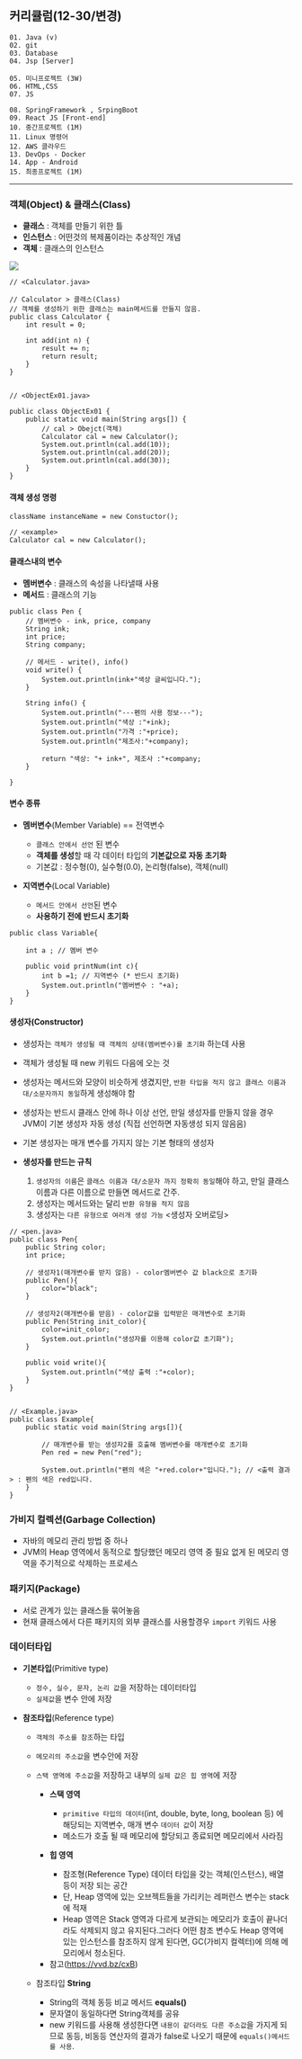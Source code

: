 ## 커리큘럼(12-30/변경)
```
01. Java (v)
02. git 
03. Database
04. Jsp [Server]

05. 미니프로젝트 (3W)
06. HTML,CSS  
07. JS

08. SpringFramework , SrpingBoot
09. React JS [Front-end]
10. 중간프로젝트 (1M)
11. Linux 명령어
12. AWS 클라우드
13. DevOps - Docker
14. App - Android
15. 최종프로젝트 (1M)
```
---

### 객체(Object) & 클래스(Class)
+ **클래스** : 객체를 만들기 위한 틀 <Java>
+ **인스턴스** : 어떤것의 복제품이라는 추상적인 개념
+ **객체** : 클래스의 인스턴스
<img src="https://corejava25hours.com/wp-content/uploads/2016/10/classes_and_objects.jpg">

```
// <Calculator.java>

// Calculator > 클래스(Class)
// 객체를 생성하기 위한 클래스는 main메서드를 만들지 않음.
public class Calculator {
	int result = 0;

	int add(int n) {
		result += n;
		return result;
	}
}


// <ObjectEx01.java>

public class ObjectEx01 {
	public static void main(String args[]) {		
		// cal > Obejct(객체)	
		Calculator cal = new Calculator();
		System.out.println(cal.add(10));
		System.out.println(cal.add(20));
		System.out.println(cal.add(30));
	}
}
```

#### 객체 생성 명령
```
className instanceName = new Constuctor();

// <example>
Calculator cal = new Calculator();
```

#### 클래스내의 변수
- **멤버변수** : 클래스의 속성을 나타낼때 사용
- **메서드** : 클래스의 기능
```
public class Pen {
	// 멤버변수 - ink, price, company	
	String ink;
	int price;
	String company;
	
	// 메서드 - write(), info()
	void write() {
		System.out.println(ink+"색상 글씨입니다.");
	}
	
	String info() {
		System.out.println("---펜의 사용 정보---");
		System.out.println("색상 :"+ink);
		System.out.println("가격 :"+price);
		System.out.println("제조사:"+company);
		
		return "색상: "+ ink+", 제조사 :"+company;
	}
	
}
```

#### 변수 종류
- **멤버변수**(Member Variable) == 전역변수
	- `클래스 안에서 선언` 된 변수
	- **객체를 생성**할 때 각 데이터 타입의 **기본값으로 자동 초기화**
	- 기본값 : 정수형(0), 실수형(0.0), 논리형(false), 객체(null)

- **지역변수**(Local Variable)
	- `메서드 안에서 선언`된 변수
	- **사용하기 전에 반드시 초기화**
```
public class Variable{

	int a ; // 멤버 변수

	public void printNum(int c){
		int b =1; // 지역변수 (* 반드시 초기화)
		System.out.println("멤버변수 : "+a);
	}
}
```

#### 생성자(Constructor)
+ 생성자는 `객체가 생성될 때 객체의 상태(멤버변수)를 초기화` 하는데 사용
+ 객체가 생성될 때 new 키워드 다음에 오는 것
+ 생성자는 메서드와 모양이 비슷하게 생겼지만, `반환 타입을 적지 않고 클래스 이름과 대/소문자까지 동일`하게 생성해야 함
+ 생성자는 반드시 클래스 안에 하나 이상 선언, 만일 생성자를 만들지 않을 경우 JVM이 기본 생성자 자동 생성 (직접 선언하면 자동생성 되지 않음음)
+ 기본 생성자는 매개 변수를 가지지 않는 기본 형태의 생성자

+ **생성자를 만드는 규칙**
	1. `생성자의 이름`은 `클래스 이름과 대/소문자 까지 정확히 동일`해야 하고, 만일 클래스 이름과 다른 이름으로 만들면 메서드로 간주.
	2. 생성자는 메서드와는 달리 `반환 유형을 적지 않음`
	3. 생성자는 `다른 유형으로 여러개 생성 가능` <생성자 오버로딩>
```
// <pen.java>
public class Pen{
	public String color;
	int price;

	// 생성자1(매개변수를 받지 않음) - color멤버변수 값 black으로 초기화
	public Pen(){
		color="black";
	}

	// 생성자2(매개변수를 받음) - color값을 입력받은 매개변수로 초기화
	public Pen(String init_color){
		color=init_color;
		System.out.println("생성자를 이용해 color값 초기화");
	}

	public void write(){
		System.out.println("색상 출력 :"+color);
	}
}


// <Example.java>
public class Example{
	public static void main(String args[]){
		
		// 매개변수를 받는 생성자2를 호출해 멤버변수를 매개변수로 초기화
		Pen red = new Pen("red"); 
		
		System.out.println("펜의 색은 "+red.color+"입니다."); // <출력 결과> : 펜의 색은 red입니다.
	}
}
```

### 가비지 컬렉션(Garbage Collection)
+ 자바의 메모리 관리 방법 중 하나
+ JVM의 Heap 영역에서 동적으로 할당했던 메모리 영역 중 필요 없게 된 메모리 영역을 주기적으로 삭제하는 프로세스


### 패키지(Package)
+ 서로 관계가 있는 클래스들 묶어놓음
+ 현재 클래스에서 다른 패키지의 외부 클래스를 사용할경우 `import` 키워드 사용

### 데이터타입
+ **기본타입**(Primitive type)
	+ `정수, 실수, 문자, 논리 값`을 저장하는 데이터타입
	+ `실제값`을 변수 안에 저장

+ **참조타입**(Reference type)
	+ `객체의 주소를 참조`하는 타입
	+ `메모리의 주소값`을 변수안에 저장
	+ `스택 영역에 주소값`을 저장하고 내부의 `실제 값은 힙 영역`에 저장
		+ **스택 영역**
			+ `primitive 타입의 데이터`(int, double, byte, long, boolean 등) 에 해당되는 지역변수, 매개 변수 `데이터 값`이 저장 
			+ 메소드가 호출 될 때 메모리에 할당되고 종료되면 메모리에서 사라짐

		+ **힙 영역**
			+ 참조형(Reference Type) 데이터 타입을 갖는 객체(인스턴스), 배열 등이 저장 되는 공간
			+ 단, Heap 영역에 있는 오브젝트들을 가리키는 레퍼런스 변수는 stack에 적재
			+ Heap 영역은 Stack 영역과 다르게 보관되는 메모리가 호출이 끝나더라도 삭제되지 않고 유지된다.그러다 어떤 참조 변수도 Heap 영역에 있는 인스턴스를 참조하지 않게 된다면, GC(가비지 컬렉터)에 의해 메모리에서 청소된다.

		* 참고(https://vvd.bz/cxB)

	+ 참조타입 **String**
		+ String의 객체 동등 비교 메서드 **equals()**
		+ 문자열이 동일하다면 String객체를 공유
		+ new 키워드를 사용해 생성한다면 `내용이 같더라도 다른 주소값`을 가지게 되므로 동등, 비동등 연산자의 결과가 false로 나오기 때문에 `equals()메서드를 사용`.

